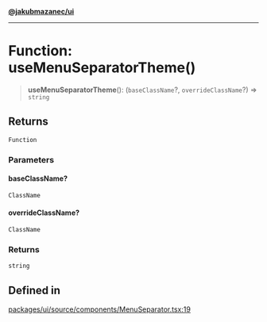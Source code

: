 [**@jakubmazanec/ui**](../README.md)

---

# Function: useMenuSeparatorTheme()

> **useMenuSeparatorTheme**(): (`baseClassName`?, `overrideClassName`?) => `string`

## Returns

`Function`

### Parameters

#### baseClassName?

`ClassName`

#### overrideClassName?

`ClassName`

### Returns

`string`

## Defined in

[packages/ui/source/components/MenuSeparator.tsx:19](https://github.com/jakubmazanec/tools/blob/4bb343d3736e4f9f11a014de3241c6054262151e/packages/ui/source/components/MenuSeparator.tsx#L19)
